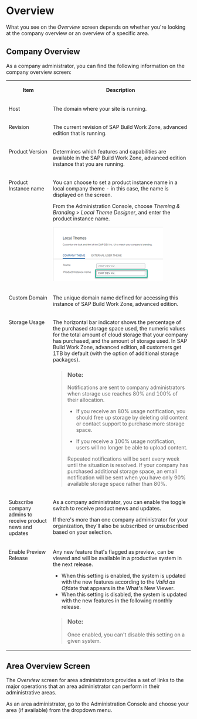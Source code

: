 <!-- loio120b50d75d6545a192b1657d08a943fe -->

# Overview

What you see on the *Overview* screen depends on whether you're looking at the company overview or an overview of a specific area.



<a name="loio120b50d75d6545a192b1657d08a943fe__section_tmt_phl_4qb"/>

## Company Overview

As a company administrator, you can find the following information on the company overview screen:


<table>
<tr>
<th valign="top">

Item



</th>
<th valign="top">

Description



</th>
</tr>
<tr>
<td valign="top">

Host



</td>
<td valign="top">

The domain where your site is running.



</td>
</tr>
<tr>
<td valign="top">

Revision



</td>
<td valign="top">

The current revision of SAP Build Work Zone, advanced edition that is running.



</td>
</tr>
<tr>
<td valign="top">

Product Version



</td>
<td valign="top">

Determines which features and capabilities are available in the SAP Build Work Zone, advanced edition instance that you are running.



</td>
</tr>
<tr>
<td valign="top">

Product Instance name



</td>
<td valign="top">

You can choose to set a product instance name in a local company theme - in this case, the name is displayed on the screen.

From the Administration Console, choose *Theming & Branding* \> *Local Theme Designer*, and enter the product instance name.

![](images/Product_Instance_name_003e027.png)



</td>
</tr>
<tr>
<td valign="top">

Custom Domain



</td>
<td valign="top">

The unique domain name defined for accessing this instance of SAP Build Work Zone, advanced edition.



</td>
</tr>
<tr>
<td valign="top">

Storage Usage



</td>
<td valign="top">

The horizontal bar indicator shows the percentage of the purchased storage space used, the numeric values for the total amount of cloud storage that your company has purchased, and the amount of storage used. In SAP Build Work Zone, advanced edition, all customers get 1TB by default \(with the option of additional storage packages\).

> ### Note:  
> Notifications are sent to company administrators when storage use reaches 80% and 100% of their allocation.
> 
> -   If you receive an 80% usage notification, you should free up storage by deleting old content or contact support to purchase more storage space.
> 
> -   If you receive a 100% usage notification, users will no longer be able to upload content.
> 
> 
> Repeated notifications will be sent every week until the situation is resolved. If your company has purchased additional storage space, an email notification will be sent when you have only 90% available storage space rather than 80%.



</td>
</tr>
<tr>
<td valign="top">

Subscribe company admins to receive product news and updates



</td>
<td valign="top">

As a company administrator, you can enable the toggle switch to receive product news and updates.

If there's more than one company administrator for your organization, they'll also be subscribed or unsubscribed based on your selection.



</td>
</tr>
<tr>
<td valign="top">

Enable Preview Release



</td>
<td valign="top">

Any new feature that's flagged as preview, can be viewed and will be available in a productive system in the next release.

-   When this setting is enabled, the system is updated with the new features according to the *Valid as Of*date that appears in the What's New Viewer.
-   When this setting is disabled, the system is updated with the new features in the following monthly release.

> ### Note:  
> Once enabled, you can't disable this setting on a given system.



</td>
</tr>
</table>



<a name="loio120b50d75d6545a192b1657d08a943fe__section_rzq_ddr_4qb"/>

## Area Overview Screen

The *Overview* screen for area administrators provides a set of links to the major operations that an area administrator can perform in their administrative areas.



As an area administrator, go to the Administration Console and choose your area \(if available\) from the dropdown menu.

